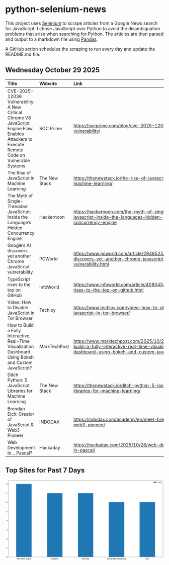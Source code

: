 # python-selenium-news

This project uses [Selenium](https://www.seleniumhq.org/) to scrape articles from a Google News search for JavaScript.
I chose JavaScript over Python to avoid the disambiguation problems that arise when searching for Python.
The articles are then parsed and output to a markdown file using [Pandas](https://pandas.pydata.org/).

A GitHub action schedules the scraping to run every day and update the README.md file.

## Wednesday October 29 2025


| Title                                                                                                                                        | Website       | Link                                                                                                                                          |
|:---------------------------------------------------------------------------------------------------------------------------------------------|:--------------|:----------------------------------------------------------------------------------------------------------------------------------------------|
| CVE-2025-12036 Vulnerability: A New Critical Chrome V8 JavaScript Engine Flaw Enables Attackers to Execute Remote Code on Vulnerable Systems | SOC Prime     | https://socprime.com/blog/cve-2025-12036-vulnerability/                                                                                       |
| The Rise of JavaScript in Machine Learning                                                                                                   | The New Stack | https://thenewstack.io/the-rise-of-javascript-in-machine-learning/                                                                            |
| The Myth of Single-Threaded JavaScript: Inside the Language’s Hidden Concurrency Engine                                                      | Hackernoon    | https://hackernoon.com/the-myth-of-single-threaded-javascript-inside-the-languages-hidden-concurrency-engine                                  |
| Google’s AI discovers yet another Chrome JavaScript vulnerability                                                                            | PCWorld       | https://www.pcworld.com/article/2949525/googles-ai-discovers-yet-another-chrome-javascript-vulnerability.html                                 |
| TypeScript rises to the top on GitHub                                                                                                        | InfoWorld     | https://www.infoworld.com/article/4080454/typescript-rises-to-the-top-on-github.html                                                          |
| Video: How to Disable JavaScript in Tor Browser                                                                                              | Techloy       | https://www.techloy.com/video-how-to-disable-javascript-in-tor-browser/                                                                       |
| How to Build a Fully Interactive, Real-Time Visualization Dashboard Using Bokeh and Custom JavaScript?                                       | MarkTechPost  | https://www.marktechpost.com/2025/10/27/how-to-build-a-fully-interactive-real-time-visualization-dashboard-using-bokeh-and-custom-javascript/ |
| Ditch Python: 5 JavaScript Libraries for Machine Learning                                                                                    | The New Stack | https://thenewstack.io/ditch-python-5-javascript-libraries-for-machine-learning/                                                              |
| Brendan Eich: Creator of JavaScript & Web3 Pioneer                                                                                           | INDODAX       | https://indodax.com/academy/en/meet-brendan-eich-web3-pioneer/                                                                                |
| Web Development In… Pascal?                                                                                                                  | Hackaday      | https://hackaday.com/2025/10/28/web-development-in-pascal/                                                                                    |
## Top Sites for Past 7 Days

![Graph of Top Sites](https://raw.githubusercontent.com/dan-mba/python-selenium-news/main/last-week.png)

